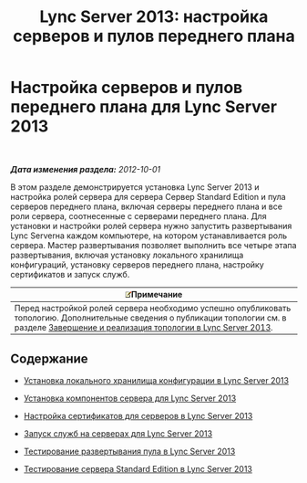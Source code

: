 ﻿---
title: 'Lync Server 2013: настройка серверов и пулов переднего плана'
TOCTitle: Настройка серверов и пулов переднего плана
ms:assetid: c88526f9-69e2-47dd-b3d7-056139d74fb2
ms:mtpsurl: https://technet.microsoft.com/ru-ru/library/Gg398827(v=OCS.15)
ms:contentKeyID: 49311125
ms.date: 05/19/2016
mtps_version: v=OCS.15
ms.translationtype: HT
---

# Настройка серверов и пулов переднего плана для Lync Server 2013

 

_**Дата изменения раздела:** 2012-10-01_

В этом разделе демонстрируется установка Lync Server 2013 и настройка ролей сервера для сервера Сервер Standard Edition и пула серверов переднего плана, включая серверы переднего плана и все роли сервера, соотнесенные с серверами переднего плана. Для установки и настройки ролей сервера нужно запустить развертывания Lync Serverна каждом компьютере, на котором устанавливается роль сервера. Мастер развертывания позволяет выполнить все четыре этапа развертывания, включая установку локального хранилища конфигураций, установку серверов переднего плана, настройку сертификатов и запуск служб.

<table>
<thead>
<tr class="header">
<th><img src="images/Gg398412.note(OCS.15).gif" title="note" alt="note" />Примечание</th>
</tr>
</thead>
<tbody>
<tr class="odd">
<td>Перед настройкой ролей сервера необходимо успешно опубликовать топологию. Дополнительные сведения о публикации топологии см. в разделе <a href="lync-server-2013-finalizing-and-implementing-the-topology-design.md">Завершение и реализация топологии в Lync Server 2013</a>.</td>
</tr>
</tbody>
</table>


## Содержание

  - [Установка локального хранилища конфигурации в Lync Server 2013](lync-server-2013-install-the-local-configuration-store.md)

  - [Установка компонентов сервера для Lync Server 2013](lync-server-2013-install-lync-server-server-components.md)

  - [Настройка сертификатов для серверов в Lync Server 2013](lync-server-2013-configure-certificates-for-servers.md)

  - [Запуск служб на серверах для Lync Server 2013](lync-server-2013-start-services-on-servers.md)

  - [Тестирование развертывания пула в Lync Server 2013](lync-server-2013-test-the-pool-deployment.md)

  - [Тестирование сервера Standard Edition в Lync Server 2013](lync-server-2013-test-the-standard-edition-server.md)

